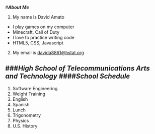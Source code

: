 #**_About Me_** 

1. My name is David Amato

* I play games on my computer
 * Minecraft, Call of Duty
* I love to practice writing code
 * HTML5, CSS, Javascript

2. My email is davida8861@hstat.org

###**_High School of Telecommunications Arts and Technology_**
####**_School Schedule_**
---
1. Software Engineering
2. Weight Training
3. English
4. Spanish
5. Lunch
6. Trigonometry
7. Physics
8. U.S. History